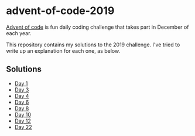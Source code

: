 # advent-of-code-2019

[Advent of code](https://adventofcode.com/) is fun daily coding challenge that takes part in December
of each year.

This repository contains my solutions to the 2019 challenge. I've tried to write up an explanation for each one, as below.

## Solutions

* [Day 1](src/day1/day1.md)
* [Day 3](src/day3/day3.md)
* [Day 4](src/day4/day4.md)
* [Day 6](src/day6/day6.md)
* [Day 8](src/day8/day8.md)
* [Day 10](src/day10/day10.md)
* [Day 12](src/day12/day12.md)
* [Day 22](src/day22/day22.md)
